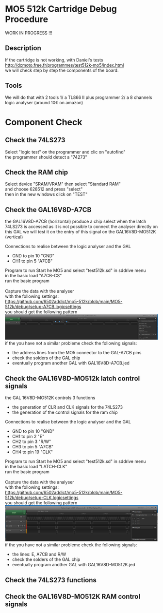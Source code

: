 # MO5 512k Cartridge Debug Procedure
WORK IN PROGRESS !!!
<br>
## Description
If the cartridge is not working, with Daniel's tests
<br>
http://dcmoto.free.fr/programmes/test512k-mo5/index.html
<br>
we will check step by step  the components of the board.

## Tools
We will do that with 2 tools
1/  a TL866 II plus programmer
2/  a 8 channels logic analyser  (around 10€ on amazon)

# Component Check

## Check the 74LS273
Select "logic test" on the programmer and clic on "autofind"
<br>
the programmer should detect a "74273"

## Check the RAM chip
Select device "SRAM/VRAM" then select "Standard RAM"
<br>
and choose 628512 and press "select"
<br>
then in the new windows click on "TEST"
<br>

## Check the GAL16V8D-A7CB
the GAL16V8D-A7CB (horizontal) produce a chip select when the latch 74LS273 is accessed
as it is not possible to connect the analyser directly on this GAL
we will test it on the entry of this signal on the GAL16V8D-MO512K (vertical)

Connections to realise between the logic analyser and the GAL
- GND to pin 10   "GND"
- CH1 to pin 5    "A7CB"     

Program to run
Start he MO5 and select "test512k.sd" in sddrive menu
<br>
in the basic load  "A7CB-CS"
<br>
run the basic program
<br>
<br>
Capture the data with the analyser
<br>
with the following settings:
<br>
https://github.com/6502addict/mo5-512k/blob/main/MO5-512k/debug/setup-A7CB.logicsettings
<br>
you should get the following pattern
<br>
![al-tag](https://github.com/6502addict/mo5-512k/blob/main/MO5-512k/debug/A7CB.PNG)
<br>
if the you have not a similar probleme check the following signals:
- the address lines from the MO5 connector to the GAL-A7CB pins
- check the solders of the GAL chip
- eventually program another GAL with GAL16V8D-A7CB.jed

## Check the GAL16V8D-MO512k latch control signals
the GAL 16V8D-MO512K controls 3 functions
- the generation of CLR and CLK signals for the 74LS273
- the generation of the control signals for the ram chip

Connections to realise between the logic analyser and the GAL
- GND to pin 10    "GND"
- CH1 to pin  2    "E" 
- CH2 to pin  3    "R/W"
- CH3 to pin  5    "A7CB"
- CH4 to pin 19    "CLK" 

Program to run
Start he MO5 and select "test512k.sd" in sddrive menu
<br>
in the basic load  "LATCH-CLK"
<br>
run the basic program
<br>
<br>
Capture the data with the analyser
<br>
with the following settings:
<br>
https://github.com/6502addict/mo5-512k/blob/main/MO5-512k/debug/setup-CLK.logicsettings
<br>
you should get the following pattern
<br>
![al-tag](https://github.com/6502addict/mo5-512k/blob/main/MO5-512k/debug/CLK.PNG)
<br>
if the you have not a similar probleme check the following signals:
- the lines: E, A7CB and R/W
- check the solders of the GAL chip
- eventually program another GAL with GAL16V8D-MO512K.jed

## Check the 74LS273 functions


## Check the GAL16V8D-MO512K RAM control signals
